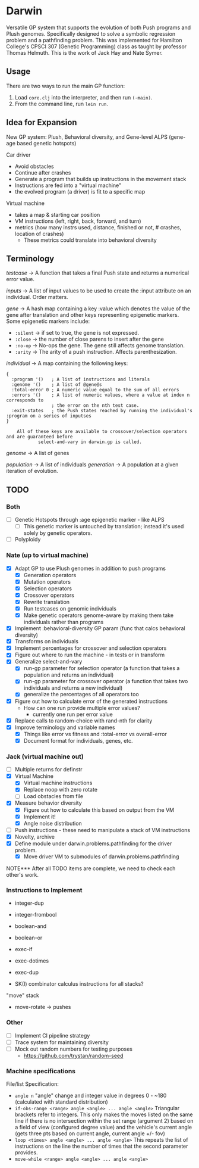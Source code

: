 # Darwin

Versatile GP system that supports the evolution of both Push programs and Plush genomes. Specifically
designed to solve a symbolic regression problem and a pathfinding problem. This was implemented for
Hamilton College's CPSCI 307 (Genetic Programming) class as taught by professor Thomas Helmuth.
This is the work of Jack Hay and Nate Symer.

## Usage

There are two ways to run the main GP function:

1. Load `core.clj` into the interpreter, and then run `(-main)`.
2. From the command line, run `lein run`.

## Idea for Expansion

New GP system: Plush, Behavioral diversity, and Gene-level ALPS (gene-age based genetic hotspots)

Car driver
  - Avoid obstacles
  - Continue after crashes
  - Generate a program that builds up instructions in the movement stack
  - Instructions are fed into a "virtual machine"
  - the evolved program (a driver) is fit to a specific map

Virtual machine
 - takes a map & starting car position
 - VM instructions (left, right, back, forward, and turn)
 - metrics (how many instrs used, distance, finished or not, # crashes, location of crashes)
   - These metrics could translate into behavioral diversity

## Terminology

*testcase* -> A function that takes a final Push state and returns a numerical error value.

*inputs* -> A list of input values to be used to create the :input attribute on an individual.
	    Order matters.

*gene* -> A hash map containing a key :value which denotes the value of the gene after
          translation and other keys representing epigenetic markers. Some epigenetic markers include:
  - `:silent` -> if set to true, the gene is not expressed.
  - `:close` -> the number of close parens to insert after the gene
  - `:no-op` -> No-ops the gene. The gene still affects genome translation.
  - `:arity` -> The arity of a push instruction. Affects parenthesization.

*individual* -> A map containing the following keys:

    {
      :program '()   ; A list of instructions and literals
      :genome '()    ; A list of @gene@s
      :total-error 0 ; A numeric value equal to the sum of all errors
      :errors '()    ; A list of numeric values, where a value at index n corresponds to
                     ; the error on the nth test case.
      :exit-states   ; the Push states reached by running the individual's :program on a series of inputses
    }

		All of these keys are available to crossover/selection operators and are guaranteed before
                select-and-vary in darwin.gp is called.

*genome* -> A list of genes

*population* -> A list of individuals
*generation* -> A population at a given iteration of evolution.

## TODO

### Both

- [ ] Genetic Hotspots through :age epigenetic marker - like ALPS
    - [ ] This genetic marker is untouched by translation; instead it's
          used solely by genetic operators.
- [ ] Polyploidy

### Nate (up to virtual machine)

- [x] Adapt GP to use Plush genomes in addition to push programs
   - [x] Generation operators
   - [x] Mutation operators
   - [x] Selection operators
   - [x] Crossover operators
   - [x] Rewrite translation
   - [x] Run testcases on genomic individuals
   - [x] Make genetic operators genome-aware by making them take individuals rather than programs
- [x] Implement :behavioral-diversity GP param (func that calcs behavioral diversity)
- [x] Transforms on individuals
- [x] Implement percentages for crossover and selection operators
- [x] Figure out where to run the machine - in tests or in transform
- [x] Generalize select-and-vary
  - [x] run-gp parameter for selection operator
        (a function that takes a population and returns an individual)
  - [x] run-gp parameter for crossover operator
        (a function that takes two individuals and returns a new individual)
  - [x] generalize the percentages of all operators too
- [x] Figure out how to calculate error of the generated instructions
  - How can one run provide multiple error values?
    - currently one run per error value
- [x] Replace calls to random-choice with rand-nth for clarity
- [x] Improve terminology and variable names
  - [x] Things like error vs fitness and :total-error vs overall-error
  - [x] Document format for individuals, genes, etc.

### Jack (virtual machine out)

- [ ] Multiple returns for definstr
- [x] Virtual Machine
  - [x] Virtual machine instructions
  - [x] Replace noop with zero rotate
  - [ ] Load obstacles from file
- [x] Measure behavior diversity
  - [x] Figure out how to calculate this based on output from the VM
  - [x] Implement it!
  - [x] Angle noise distribution
- [ ] Push instructions - these need to manipulate a stack of VM instructions
- [x] Novelty, archive
- [x] Define module under darwin.problems.pathfinding for the driver problem.
  - [x] Move driver VM to submodules of darwin.problems.pathfinding

NOTE*** After all TODO items are complete, we need to check each other's work.

### Instructions to Implement

- integer-dup
- integer-frombool

- boolean-and
- boolean-or

- exec-if
- exec-dotimes
- exec-dup

- SK(I) combinator calculus instructions for all stacks?

"move" stack
- move-rotate -> pushes

### Other

- [ ] Implement CI pipeline strategy
- [ ] Trace system for maintaining diversity
- [ ] Mock out random numbers for testing purposes
   - https://github.com/trystan/random-seed

### Machine specifications

File/list Specification:
- ```angle n```  "angle" change and integer value in degrees 0 - ~180 (calculated with standard distribution)
- ```if-obs-range <range> angle <angle> ... angle <angle>``` Triangular brackets refer to integers.  This only makes the moves listed on the same line if there is no intersection within the set range (argument 2) based on a field of view (configured degree value) and the vehicle's current angle (gets three pts based on current angle, current angle +/- fov)
- ```loop <times> angle <angle> ... angle <angle>``` This repeats the list of instructions on the line the number of times that the second parameter provides.
- ```move-while <range> angle <angle> ... angle <angle>``` 
